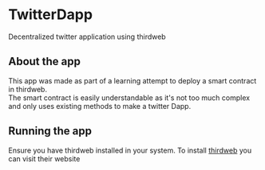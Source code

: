 # TwitterDapp
Decentralized twitter application using thirdweb

## About the app
This app was made as part of a learning attempt to deploy a smart contract in thirdweb.  
The smart contract is easily understandable as it's not too much complex and only uses existing methods to make a twitter Dapp. 

## Running the app
Ensure you have thirdweb installed in your system. To install [thirdweb](https://thirdweb.com/) you can visit their website
